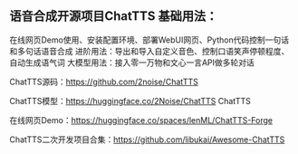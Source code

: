 ## 语音合成开源项目ChatTTS 基础用法：

在线网页Demo使用、安装配置环境、部署WebUI网页、Python代码控制一句话和多句话语音合成
进阶用法：导出和导入自定义音色、控制口语笑声停顿程度、自动生成语气词
大模型用法：接入零一万物和文心一言API做多轮对话

ChatTTS源码：<https://github.com/2noise/ChatTTS>

ChatTTS模型：<https://huggingface.co/2Noise/ChatTTS> ChatTTS

在线网页Demo：<https://huggingface.co/spaces/lenML/ChatTTS-Forge>

ChatTTS二次开发项目合集：<https://github.com/libukai/Awesome-ChatTTS>
